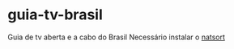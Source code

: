 # guia-tv-brasil
Guia de tv aberta e a cabo do Brasil
Necessário instalar o [natsort](https://github.com/SethMMorton/natsort)

